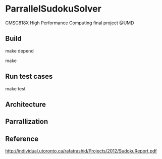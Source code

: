 # ParrallelSudokuSolver

CMSC818X High Performance Computing final project @UMD

## Build
make depend

make

## Run test cases
make test

## Architecture

## Parrallization

## Reference
http://individual.utoronto.ca/rafatrashid/Projects/2012/SudokuReport.pdf
